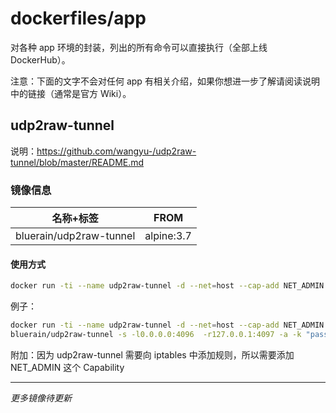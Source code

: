 # dockerfiles/app
对各种 app 环境的封装，列出的所有命令可以直接执行（全部上线 DockerHub）。

注意：下面的文字不会对任何 app 有相关介绍，如果你想进一步了解请阅读说明中的链接（通常是官方 Wiki）。

## udp2raw-tunnel

说明：https://github.com/wangyu-/udp2raw-tunnel/blob/master/README.md

### 镜像信息

|名称+标签|FROM|
|--------|--------|
|bluerain/udp2raw-tunnel|alpine:3.7|

#### 使用方式

```` bash
docker run -ti --name udp2raw-tunnel -d --net=host --cap-add NET_ADMIN -restart=always bluerain/udp2raw-tunnel <ARGS>
````

例子：

```` bash
docker run -ti --name udp2raw-tunnel -d --net=host --cap-add NET_ADMIN -restart=always \
bluerain/udp2raw-tunnel -s -l0.0.0.0:4096  -r127.0.0.1:4097 -a -k "passwd" --raw-mode faketcp --cipher-mode xor
````

附加：因为 udp2raw-tunnel 需要向 iptables 中添加规则，所以需要添加 NET_ADMIN 这个 Capability

___

*更多镜像待更新*
